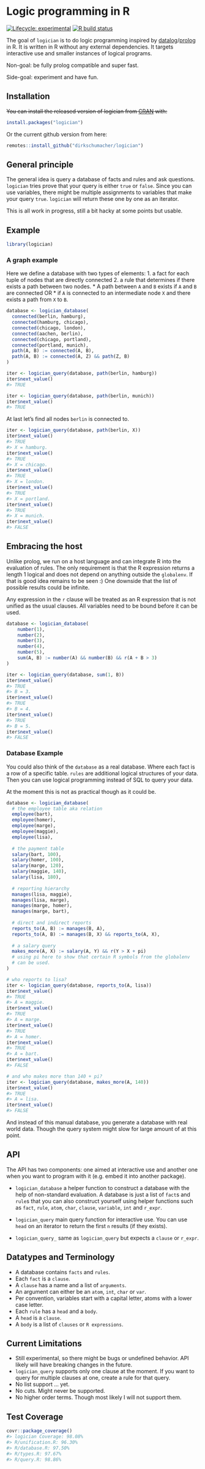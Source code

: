 
<!-- README.md is generated from README.Rmd. Please edit that file -->

# Logic programming in R

<!-- badges: start -->

[![Lifecycle:
experimental](https://img.shields.io/badge/lifecycle-experimental-orange.svg)](https://www.tidyverse.org/lifecycle/#experimental)
[![R build
status](https://github.com/dirkschumacher/logician/workflows/R-CMD-check/badge.svg)](https://github.com/dirkschumacher/logician/actions)
<!-- badges: end -->

The goal of `logician` is to do logic programming inspired by
[datalog](https://en.wikipedia.org/wiki/Datalog)/[prolog](https://en.wikipedia.org/wiki/Prolog)
in R. It is written in R without any external dependencies. It targets
interactive use and smaller instances of logical programs.

Non-goal: be fully prolog compatible and super fast.

Side-goal: experiment and have fun.

## Installation

~~You can install the released version of logician from
[CRAN](https://CRAN.R-project.org) with:~~

``` r
install.packages("logician")
```

Or the current github version from here:

``` r
remotes::install_github("dirkschumacher/logician")
```

## General principle

The general idea is query a database of facts and rules and ask
questions. `logician` tries prove that your query is either `true` or
`false`. Since you can use variables, there might be multiple
assignments to variables that make your query `true`. `logician` will
return these one by one as an iterator.

This is all work in progress, still a bit hacky at some points but
usable.

## Example

``` r
library(logician)
```

### A graph example

Here we define a database with two types of elements: 1. a fact for each
tuple of nodes that are directly connected 2. a rule that determines if
there exists a path between two nodes. \* A path between `A` and `B`
exists if `A` and `B` are connected OR \* if `A` is connected to an
intermediate node `X` and there exists a path from `X` to `B`.

``` r
database <- logician_database(
  connected(berlin, hamburg),
  connected(hamburg, chicago),
  connected(chicago, london),
  connected(aachen, berlin),
  connected(chicago, portland),
  connected(portland, munich),
  path(A, B) := connected(A, B),
  path(A, B) := connected(A, Z) && path(Z, B)
)
```

``` r
iter <- logician_query(database, path(berlin, hamburg))
iter$next_value()
#> TRUE
```

``` r
iter <- logician_query(database, path(berlin, munich))
iter$next_value()
#> TRUE
```

At last let’s find all nodes `berlin` is connected to.

``` r
iter <- logician_query(database, path(berlin, X))
iter$next_value()
#> TRUE
#> X = hamburg.
iter$next_value()
#> TRUE
#> X = chicago.
iter$next_value()
#> TRUE
#> X = london.
iter$next_value()
#> TRUE
#> X = portland.
iter$next_value()
#> TRUE
#> X = munich.
iter$next_value()
#> FALSE
```

## Embracing the host

Unlike prolog, we run on a host language and can integrate R into the
evaluation of rules. The only requirement is that the R expression
returns a length 1 logical and does not depend on anything outside the
`globalenv`. If that is good idea remains to be seen :) One downside
that the list of possible results could be infinite.

Any expression in the `r` clause will be treated as an R expression that
is not unified as the usual clauses. All variables need to be bound
before it can be used.

``` r
database <- logician_database(
    number(1),
    number(2),
    number(3),
    number(4),
    number(5),
    sum(A, B) := number(A) && number(B) && r(A + B > 3)
)
```

``` r
iter <- logician_query(database, sum(1, B))
iter$next_value()
#> TRUE
#> B = 3.
iter$next_value()
#> TRUE
#> B = 4.
iter$next_value()
#> TRUE
#> B = 5.
iter$next_value()
#> FALSE
```

### Database Example

You could also think of the `database` as a real database. Where each
fact is a row of a specific table. `rules` are additional logical
structures of your data. Then you can use logical programming instead of
SQL to query your data.

At the moment this is not as practical though as it could be.

``` r
database <- logician_database(
  # the employee table aka relation
  employee(bart),
  employee(homer),
  employee(marge),
  employee(maggie),
  employee(lisa),
  
  # the payment table
  salary(bart, 100),
  salary(homer, 100),
  salary(marge, 120),
  salary(maggie, 140),
  salary(lisa, 180),
  
  # reporting hierarchy
  manages(lisa, maggie),
  manages(lisa, marge),
  manages(marge, homer),
  manages(marge, bart),
  
  # direct and indirect reports
  reports_to(A, B) := manages(B, A),
  reports_to(A, B) := manages(B, X) && reports_to(A, X),
  
  # a salary query
  makes_more(A, X) := salary(A, Y) && r(Y > X + pi)
  # using pi here to show that certain R symbols from the globalenv
  # can be used.
)
```

``` r
# who reports to lisa?
iter <- logician_query(database, reports_to(A, lisa))
iter$next_value()
#> TRUE
#> A = maggie.
iter$next_value()
#> TRUE
#> A = marge.
iter$next_value()
#> TRUE
#> A = homer.
iter$next_value()
#> TRUE
#> A = bart.
iter$next_value()
#> FALSE

# and who makes more than 140 + pi?
iter <- logician_query(database, makes_more(A, 140))
iter$next_value()
#> TRUE
#> A = lisa.
iter$next_value()
#> FALSE
```

And instead of this manual database, you generate a database with real
world data. Though the query system might slow for large amount of at
this point.

## API

The API has two components: one aimed at interactive use and another one
when you want to program with it (e.g. embed it into another package).

  - `logician_database` a helper function to construct a database with
    the help of non-standard evaluation. A database is just a list of
    `fact`s and `rule`s that you can also construct yourself using
    helper functions such as `fact`, `rule`, `atom`, `char`, `clause`,
    `variable`, `int` and `r_expr`.

  - `logician_query` main query function for interactive use. You can
    use `head` on an iterator to return the first `n` results (if they
    exists).

  - `logician_query_` same as `logician_query` but expects a `clause` or
    `r_expr`.

## Datatypes and Terminology

  - A database contains `facts` and `rules`.
  - Each `fact` is a `clause`.
  - A `clause` has a name and a list of `arguments`.
  - An argument can either be an `atom`, `int`, `char` or `var`.
  - Per convention, variables start with a capital letter, atoms with a
    lower case letter.
  - Each `rule` has a `head` and a `body`.
  - A `head` is a `clause`.
  - A `body` is a list of `clauses` or `R expressions`.

## Current Limitations

  - Still experimental, so there might be bugs or undefined behavior.
    API likely will have breaking changes in the future.
  - `logician_query` supports only one clause at the moment. If you want
    to query for multiple clauses at one, create a rule for that query.
  - No list support … yet.
  - No cuts. Might never be supported.
  - No higher order terms. Though most likely I will not support them.

## Test Coverage

``` r
covr::package_coverage()
#> logician Coverage: 98.08%
#> R/unification.R: 96.30%
#> R/database.R: 97.50%
#> R/types.R: 97.67%
#> R/query.R: 98.86%
```
